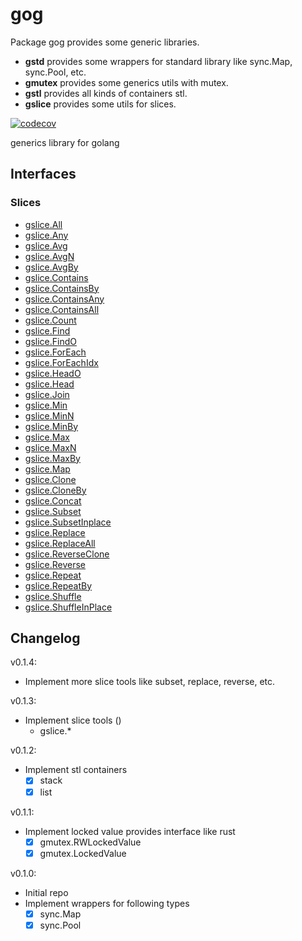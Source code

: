# gog

Package gog provides some generic libraries.

- **gstd** provides some wrappers for standard library like sync.Map, sync.Pool, etc.
- **gmutex** provides some generics utils with mutex.
- **gstl** provides all kinds of containers stl.
- **gslice** provides some utils for slices.

[![codecov](https://codecov.io/gh/dashjay/gog/graph/badge.svg?token=QWD9F9EO1L)](https://codecov.io/gh/dashjay/gog)

generics library for golang


## Interfaces

### Slices
- [gslice.All](https://pkg.go.dev/github.com/dashjay/gog/gslice#All)
- [gslice.Any](https://pkg.go.dev/github.com/dashjay/gog/gslice#Any)
- [gslice.Avg](https://pkg.go.dev/github.com/dashjay/gog/gslice#Avg)
- [gslice.AvgN](https://pkg.go.dev/github.com/dashjay/gog/gslice#AvgN)
- [gslice.AvgBy](https://pkg.go.dev/github.com/dashjay/gog/gslice#AvgBy)
- [gslice.Contains](https://pkg.go.dev/github.com/dashjay/gog/gslice#Contains)
- [gslice.ContainsBy](https://pkg.go.dev/github.com/dashjay/gog/gslice#ContainsBy)
- [gslice.ContainsAny](https://pkg.go.dev/github.com/dashjay/gog/gslice#ContainsAny)
- [gslice.ContainsAll](https://pkg.go.dev/github.com/dashjay/gog/gslice#ContainsAll)
- [gslice.Count](https://pkg.go.dev/github.com/dashjay/gog/gslice#Count)
- [gslice.Find](https://pkg.go.dev/github.com/dashjay/gog/gslice#Find)
- [gslice.FindO](https://pkg.go.dev/github.com/dashjay/gog/gslice#FindO)
- [gslice.ForEach](https://pkg.go.dev/github.com/dashjay/gog/gslice#ForEach)
- [gslice.ForEachIdx](https://pkg.go.dev/github.com/dashjay/gog/gslice#ForEachIdx)
- [gslice.HeadO](https://pkg.go.dev/github.com/dashjay/gog/gslice#HeadO)
- [gslice.Head](https://pkg.go.dev/github.com/dashjay/gog/gslice#Head)
- [gslice.Join](https://pkg.go.dev/github.com/dashjay/gog/gslice#Join)
- [gslice.Min](https://pkg.go.dev/github.com/dashjay/gog/gslice#Min)
- [gslice.MinN](https://pkg.go.dev/github.com/dashjay/gog/gslice#MinN)
- [gslice.MinBy](https://pkg.go.dev/github.com/dashjay/gog/gslice#MinBy)
- [gslice.Max](https://pkg.go.dev/github.com/dashjay/gog/gslice#Max)
- [gslice.MaxN](https://pkg.go.dev/github.com/dashjay/gog/gslice#MaxN)
- [gslice.MaxBy](https://pkg.go.dev/github.com/dashjay/gog/gslice#MaxBy)
- [gslice.Map](https://pkg.go.dev/github.com/dashjay/gog/gslice#Map)
- [gslice.Clone](https://pkg.go.dev/github.com/dashjay/gog/gslice#Clone)
- [gslice.CloneBy](https://pkg.go.dev/github.com/dashjay/gog/gslice#CloneBy)
- [gslice.Concat](https://pkg.go.dev/github.com/dashjay/gog/gslice#Concat)
- [gslice.Subset](https://pkg.go.dev/github.com/dashjay/gog/gslice#Subset)
- [gslice.SubsetInplace](https://pkg.go.dev/github.com/dashjay/gog/gslice#SubsetInplace)
- [gslice.Replace](https://pkg.go.dev/github.com/dashjay/gog/gslice#Replace)
- [gslice.ReplaceAll](https://pkg.go.dev/github.com/dashjay/gog/gslice#ReplaceAll)
- [gslice.ReverseClone](https://pkg.go.dev/github.com/dashjay/gog/gslice#ReverseClone)
- [gslice.Reverse](https://pkg.go.dev/github.com/dashjay/gog/gslice#Reverse)
- [gslice.Repeat](https://pkg.go.dev/github.com/dashjay/gog/gslice#Repeat)
- [gslice.RepeatBy](https://pkg.go.dev/github.com/dashjay/gog/gslice#RepeatBy)
- [gslice.Shuffle](https://pkg.go.dev/github.com/dashjay/gog/gslice#Shuffle)
- [gslice.ShuffleInPlace](https://pkg.go.dev/github.com/dashjay/gog/gslice#ShuffleInPlace)

## Changelog

v0.1.4:
- Implement more slice tools like subset, replace, reverse, etc.

v0.1.3:
- Implement slice tools ()
  - gslice.*

v0.1.2:
- Implement stl containers
  - [x] stack
  - [x] list

v0.1.1:
- Implement locked value provides interface like rust
  - [x] gmutex.RWLockedValue
  - [x] gmutex.LockedValue

v0.1.0:
- Initial repo
- Implement wrappers for following types
  - [x] sync.Map
  - [x] sync.Pool